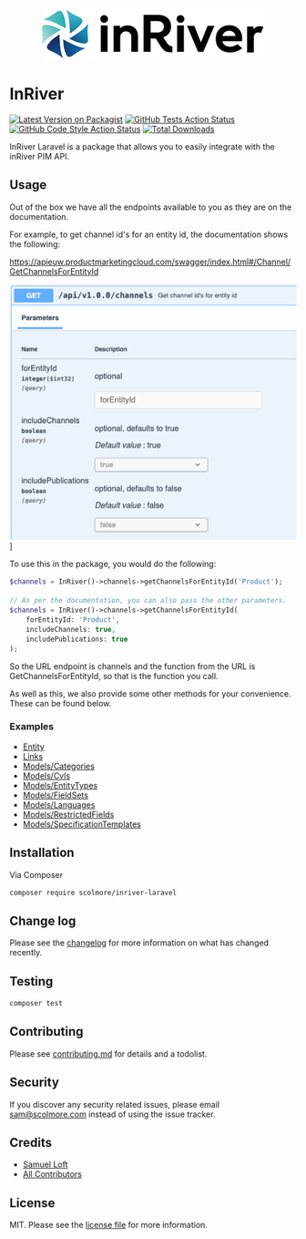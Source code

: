 <p align="center">
  <img src="assets/inriver.png" />
</p>

# InRiver

[![Latest Version on Packagist][ico-version]][link-packagist]
[![GitHub Tests Action Status][ico-tests]][link-tests]
[![GitHub Code Style Action Status][ico-style]][link-style]
[![Total Downloads][ico-downloads]][link-downloads]

InRiver Laravel is a package that allows you to easily integrate with the inRiver PIM API.

## Usage

Out of the box we have all the endpoints available to you as they are on the documentation.

For example, to get channel id's for an entity id, the documentation shows the following:

https://apieuw.productmarketingcloud.com/swagger/index.html#/Channel/GetChannelsForEntityId

![Channel API](assets/channel-api.png)]

To use this in the package, you would do the following:
```php
$channels = InRiver()->channels->getChannelsForEntityId('Product');

// As per the documentation, you can also pass the other parameters.
$channels = InRiver()->channels->getChannelsForEntityId(
    forEntityId: 'Product', 
    includeChannels: true,
    includePublications: true
);
```
So the URL endpoint is channels and the function from the URL is GetChannelsForEntityId, so that is the function you call.

As well as this, we also provide some other methods for your convenience. These can be found below.

### Examples
- [Entity](examples/entities/entity.md)
- [Links](examples/links/link.md)
- [Models/Categories](examples/model/Category.md)
- [Models/Cvls](examples/model/Cvls.md)
- [Models/EntityTypes](examples/model/EntityTypes.md)
- [Models/FieldSets](examples/model/FieldSets.md)
- [Models/Languages](examples/model/Languages.md)
- [Models/RestrictedFields](examples/model/RestrictedFields.md)
- [Models/SpecificationTemplates](examples/model/SpecificationTemplates.md)

## Installation

Via Composer

```bash
composer require scolmore/inriver-laravel
```

## Change log

Please see the [changelog](changelog.md) for more information on what has changed recently.

## Testing

```bash
composer test
```

## Contributing

Please see [contributing.md](contributing.md) for details and a todolist.

## Security

If you discover any security related issues, please email sam@scolmore.com instead of using the issue tracker.

## Credits

- [Samuel Loft][link-author]
- [All Contributors][link-contributors]

## License

MIT. Please see the [license file](license.md) for more information.

[ico-version]: https://img.shields.io/packagist/v/scolmore/inriver.svg?style=flat-square
[ico-downloads]: https://img.shields.io/packagist/dt/scolmore/inriver.svg?style=flat-square
[ico-tests]: https://img.shields.io/github/actions/workflow/status/scolmore/inriver-laravel/run-tests.yml?label=tests&style=flat-square
[ico-style]: https://img.shields.io/github/actions/workflow/status/scolmore/inriver-laravel/code-style.yml?label=code%20style&style=flat-square

[link-packagist]: https://packagist.org/packages/scolmore/inriver-laravel
[link-downloads]: https://packagist.org/packages/scolmore/inriver-laravel
[link-style]: https://github.com/scolmore/inriver-laravel/actions?query=workflow&%22Check+&+fix+styling%22+branch=master
[link-tests]: https://github.com/scolmore/inriver-laravel/actions?query=workflow&%22tests%22+branch=master
[link-author]: https://github.com/samloft
[link-contributors]: ../../contributors
